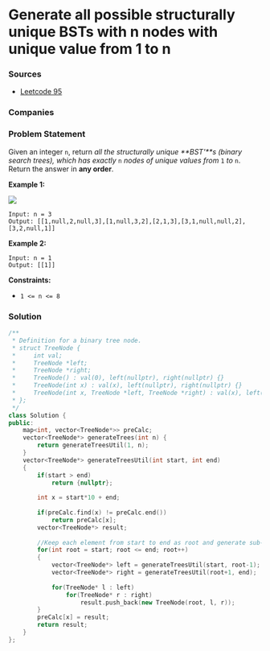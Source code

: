# Generate all possible structurally unique BSTs with n nodes with unique value from 1 to n

### Sources

* [Leetcode 95](https://leetcode.com/problems/unique-binary-search-trees-ii/)

### Companies

### Problem Statement

Given an integer `n`, return _all the structurally unique **BST'**s \(binary search trees\), which has exactly_ `n` _nodes of unique values from_ `1` _to_ `n`. Return the answer in **any order**.

**Example 1:** 

![](https://assets.leetcode.com/uploads/2021/01/18/uniquebstn3.jpg)

```text
Input: n = 3
Output: [[1,null,2,null,3],[1,null,3,2],[2,1,3],[3,1,null,null,2],[3,2,null,1]]
```

**Example 2:**

```text
Input: n = 1
Output: [[1]]
```

**Constraints:**

* `1 <= n <= 8`

### Solution

```cpp
/**
 * Definition for a binary tree node.
 * struct TreeNode {
 *     int val;
 *     TreeNode *left;
 *     TreeNode *right;
 *     TreeNode() : val(0), left(nullptr), right(nullptr) {}
 *     TreeNode(int x) : val(x), left(nullptr), right(nullptr) {}
 *     TreeNode(int x, TreeNode *left, TreeNode *right) : val(x), left(left), right(right) {}
 * };
 */
class Solution {
public:
    map<int, vector<TreeNode*>> preCalc;
    vector<TreeNode*> generateTrees(int n) {
        return generateTreesUtil(1, n);
    }
    vector<TreeNode*> generateTreesUtil(int start, int end)
    {
        if(start > end)
            return {nullptr};
            
        int x = start*10 + end;
        
        if(preCalc.find(x) != preCalc.end())
            return preCalc[x];
        vector<TreeNode*> result;
        
        //Keep each element from start to end as root and generate sub-trees
        for(int root = start; root <= end; root++)
        {
            vector<TreeNode*> left = generateTreesUtil(start, root-1);
            vector<TreeNode*> right = generateTreesUtil(root+1, end);
            
            for(TreeNode* l : left)
                for(TreeNode* r : right)
                    result.push_back(new TreeNode(root, l, r));
        }
        preCalc[x] = result;
        return result;
    }
};
```


